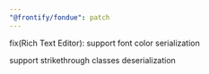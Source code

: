 ```yaml
---
"@frontify/fondue": patch
---
```


fix(Rich Text Editor): support font color serialization

support strikethrough classes deserialization
